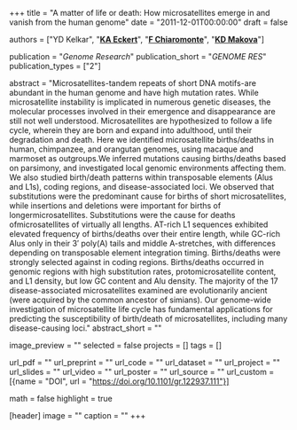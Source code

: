 +++
title = "A matter of life or death: How microsatellites emerge in and vanish from the human genome"
date = "2011-12-01T00:00:00"
draft = false

authors = ["YD Kelkar", "[__KA Eckert__](https://pennstate.pure.elsevier.com/en/persons/kristin-eckert)", "[__F Chiaromonte__](https://sites.psu.edu/chiaromonte)", "[__KD Makova__](http://www.bx.psu.edu/makova_lab)"]

publication = "_Genome Research_"
publication_short = "_GENOME RES_"
publication_types = ["2"]

abstract = "Microsatellites-tandem repeats of short DNA motifs-are abundant in the human genome and have high mutation rates. While microsatellite instability is implicated in numerous genetic diseases, the molecular processes involved in their emergence and disappearance are still not well understood. Microsatellites are hypothesized to follow a life cycle, wherein they are born and expand into adulthood, until their degradation and death. Here we identified microsatellite births/deaths in human, chimpanzee, and orangutan genomes, using macaque and marmoset as outgroups.We inferred mutations causing births/deaths based on parsimony, and investigated local genomic environments affecting them. We also studied birth/death patterns within transposable elements (Alus and L1s), coding regions, and disease-associated loci. We observed that substitutions were the predominant cause for births of short microsatellites, while insertions and deletions were important for births of longermicrosatellites. Substitutions were the cause for deaths ofmicrosatellites of virtually all lengths. AT-rich L1 sequences exhibited elevated frequency of births/deaths over their entire length, while GC-rich Alus only in their 3′ poly(A) tails and middle A-stretches, with differences depending on transposable element integration timing. Births/deaths were strongly selected against in coding regions. Births/deaths occurred in genomic regions with high substitution rates, protomicrosatellite content, and L1 density, but low GC content and Alu density. The majority of the 17 disease-associated microsatellites examined are evolutionarily ancient (were acquired by the common ancestor of simians). Our genome-wide investigation of microsatellite life cycle has fundamental applications for predicting the susceptibility of birth/death of microsatellites, including many disease-causing loci."
abstract_short = ""

image_preview = ""
selected = false
projects = []
tags = []

url_pdf = ""
url_preprint = ""
url_code = ""
url_dataset = ""
url_project = ""
url_slides = ""
url_video = ""
url_poster = ""
url_source = ""
url_custom = [{name = "DOI", url = "https://doi.org/10.1101/gr.122937.111"}]

math = false
highlight = true

[header]
image = ""
caption = ""
+++
